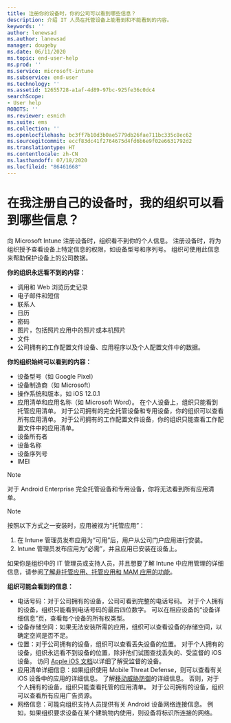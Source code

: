 ```yaml
---
title: 注册你的设备时，你的公司可以看到哪些信息？
description: 介绍 IT 人员在托管设备上能看到和不能看到的内容。
keywords: ''
author: lenewsad
ms.author: lanewsad
manager: dougeby
ms.date: 06/11/2020
ms.topic: end-user-help
ms.prod: ''
ms.service: microsoft-intune
ms.subservice: end-user
ms.technology: ''
ms.assetid: 12655728-a1af-4d89-97bc-925fe36c0dc4
searchScope:
- User help
ROBOTS: ''
ms.reviewer: esmich
ms.suite: ems
ms.collection: ''
ms.openlocfilehash: bc3ff7b10d3b0ae5779db26fae711bc335c8ec62
ms.sourcegitcommit: eccf83dc41f2764675d4fd6b6e9f02e6631792d2
ms.translationtype: HT
ms.contentlocale: zh-CN
ms.lasthandoff: 07/18/2020
ms.locfileid: "86461668"
---
```

# <a name="what-information-can-my-organization-see-when-i-enroll-my-device"></a>在我注册自己的设备时，我的组织可以看到哪些信息？

向 Microsoft Intune 注册设备时，组织看不到你的个人信息。 注册设备时，将为组织授予查看设备上特定信息的权限，如设备型号和序列号。 组织可使用此信息来帮助保护设备上的公司数据。

**你的组织永远看不到的内容：**

- 调用和 Web 浏览历史记录
- 电子邮件和短信
- 联系人
- 日历
- 密码
- 图片，包括照片应用中的照片或本机照片
- 文件
- 公司拥有的工作配置文件设备、应用程序以及个人配置文件中的数据。 

**你的组织始终可以看到的内容：**

- 设备型号（如 Google Pixel）
- 设备制造商（如 Microsoft）
- 操作系统和版本，如 iOS 12.0.1
- 应用清单和应用名称（如 Microsoft Word）。 在个人设备上，组织只能看到托管应用清单。 对于公司拥有的完全托管设备和专用设备，你的组织可以查看所有应用清单。 对于公司拥有的工作配置文件设备，你的组织只能查看工作配置文件中的应用清单。
- 设备所有者
- 设备名称
- 设备序列号
- IMEI

 > [!NOTE]
 > 对于 Android Enterprise 完全托管设备和专用设备，你将无法看到所有应用清单。
 
 > [!NOTE]
 > 按照以下方式之一安装时，应用被视为“托管应用”：
 > 1. 在 Intune 管理员发布应用为“可用”后，用户从公司门户应用进行安装。
 > 2. Intune 管理员发布应用为“必需”，并且应用已安装在设备上。 
 >
 > 如果你是组织中的 IT 管理员或支持人员，并且想要了解 Intune 中应用管理的详细信息，请参阅[了解非托管应用、托管应用和 MAM 应用的功能](https://techcommunity.microsoft.com/t5/enterprise-mobility-security/understanding-the-capabilities-of-unmanaged-apps-managed-apps/ba-p/249164)。
    
**组织可能会看到的信息：**

- 电话号码：对于公司拥有的设备，公司可看到完整的电话号码。 对于个人拥有的设备，组织只能看到电话号码的最后四位数字。 可以在相应设备的“设备详细信息”页，查看每个设备的所有权类型。
- 设备存储空间：如果无法安装所需的应用，组织可以查看设备的存储空间，以确定空间是否不足。  
- 位置：对于公司拥有的设备，组织可以查看丢失设备的位置。 对于个人拥有的设备，组织永远看不到设备的位置，除非他们试图查找丢失的、受监督的 iOS 设备。 访问 [Apple iOS 文档](https://go.microsoft.com/fwlink/?linkid=853816)以详细了解受监督的设备。  
- 应用清单详细信息：如果组织使用 Mobile Threat Defense，则可以查看有关 iOS 设备中的应用的详细信息。 了解[移动威胁防御](set-up-mobile-threat-defense.md)的详细信息。 否则，对于个人拥有的设备，组织只能查看托管的应用清单。 对于公司拥有的设备，组织可以查看所有应用广告资源。
- 网络信息：可能向组织支持人员提供有关 Android 设备网络连接信息。 例如，如果组织要求设备在某个建筑物内使用，则设备将标识所连接的网络。 
